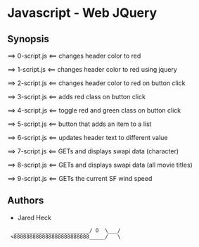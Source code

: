 # Javascript - Web JQuery

## Synopsis
==> 0-script.js <==
changes header color to red

==> 1-script.js <==
changes header color to red using jquery

==> 2-script.js <==
changes header color to red on button click

==> 3-script.js <==
adds red class on button click

==> 4-script.js <==
toggle red and green class on button click

==> 5-script.js <==
button that adds an item to a list

==> 6-script.js <==
updates header text to different value

==> 7-script.js <==
GETs and displays swapi data (character)

==> 8-script.js <==
GETs and displays swapi data (all movie titles)

==> 9-script.js <==
GETs the current SF wind speed

## Authors
* Jared Heck
```
  ________________________/ O  \___/
 <888888888888888888888888_____/   \
 ```

